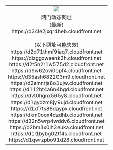 ﻿<table>
  <tr></tr>
  <tr><td colspan=2 align=center><img src="https://d34le2jxqr4heb.cloudfront.net/Up/oGate.jpg" /></td></tr>
  <tr><td colspan=2 align=center>网门动态网址<br/>(最新)
<br>https://d34le2jxqr4heb.cloudfront.net
<br/><br/>(以下网址可能失效)
<br>https://d2d71thmf9iaq7.cloudfront.net
<br>https://dizggxweenk3h.cloudfront.net
<br>https://d2t5n2r1w575d2.cloudfront.net
<br>https://d9w62ovi0cpf4.cloudfront.net
<br>https://d35ash682203m9.cloudfront.net
<br>https://d2smnrja8o1ujw.cloudfront.net
<br>https://d112bt4a6n4bgd.cloudfront.net
<br>https://dvt0hgnx565y8.cloudfront.net
<br>https://d1gydzm8jy9ujd.cloudfront.net
<br>https://d1xf7ts88daypx.cloudfront.net
<br>https://dkm0oox4dzdhb.cloudfront.net
<br>https://d32n5wrp4wddv6.cloudfront.net
<br>https://d2bm3x0lh3euka.cloudfront.net
<br>https://d1l1bybg02tf4s.cloudfront.net
<br>https://d1qwrzpbo91d28.cloudfront.net
    </td>
  </tr>
</table>
